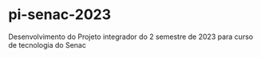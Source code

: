 # pi-senac-2023
Desenvolvimento do Projeto integrador do 2 semestre de 2023 para curso de tecnologia do Senac
